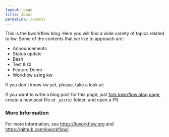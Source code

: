 ```yaml
---
layout: page
title: About
permalink: /about/
---
```


This is the kworkflow blog. Here you will find a wide variety of topics related
to kw. Some of the contents that we like to approach are:

* Announcements
* Status update
* Bash
* Test & CI
* Feature Demo
* Workflow using kw

If you don't know kw yet, please, take a look at:

If you want to write a blog post for this page, just
[fork kworflow blog page](https://github.com/kworkflow/blog), create a new post
file at `_posts/` folder, and open a PR.

### More Information

For more information, see <https://kworkflow.org> and
<https://github.com/kworkflow/>.
